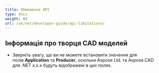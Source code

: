 ```yaml
---
title: Обмеження API
type: docs
weight: 80
url: /uk/net/developer-guide/api-limitations/
---
```


## **Інформація про творця CAD моделей**
- Зверніть увагу, що ви не можете встановити значення для полів **Application** та **Producer**, оскільки Aspose Ltd. та Aspose.CAD для .NET x.x.x будуть відображені в цих полях.
